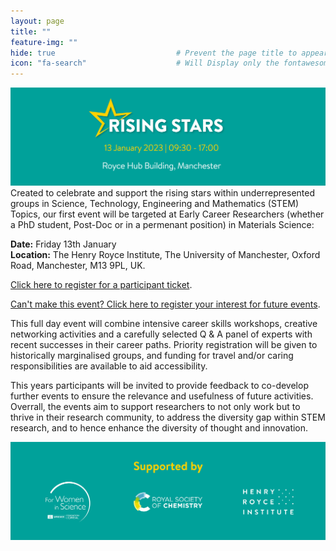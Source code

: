```yaml
---
layout: page
title: ""
feature-img: "" 
hide: true                           # Prevent the page title to appear in the navbar
icon: "fa-search"                    # Will Display only the fontawesome icon (here: fa-search) and not the title
---
```


<div><img src="/assets/img/RisingStarsHeader.png" alt="Rising Stars Event Information"></div>

<div>Created to celebrate and support the rising stars within underrepresented groups in Science, Technology, Engineering and Mathematics (STEM) Topics, our first event will be targeted at Early Career Researchers (whether a  PhD student, Post-Doc or in a permenant position) in Materials Science:</div>


**Date:** Friday 13th January        
**Location:** The Henry Royce Institute, The University of Manchester, Oxford Road, Manchester, M13 9PL, UK.

[Click here to register for a participant ticket](https://forms.office.com/r/DgJ6TH8EPU).

[Can't make this event? Click here to register your interest for future events](https://forms.office.com/r/vFve9CKBM4).

This full day event will combine intensive career skills workshops, creative networking activities and a carefully selected Q & A panel of experts with recent successes in their career paths. Priority registration will be given to historically marginalised groups, and funding for travel and/or caring responsibilities are available to aid accessibility. 

This years participants will be invited to provide feedback to co-develop further events to ensure the relevance and usefulness of future activities. Overrall, the events aim to support researchers to not only work but to thrive in their research community, to address the diversity gap within STEM research, and to hence enhance the diversity of thought and innovation. 

<div><img src="assets/img/Rising Stars Footer.png" alt="Rising Stars Event Supporters" border="0"></div>



